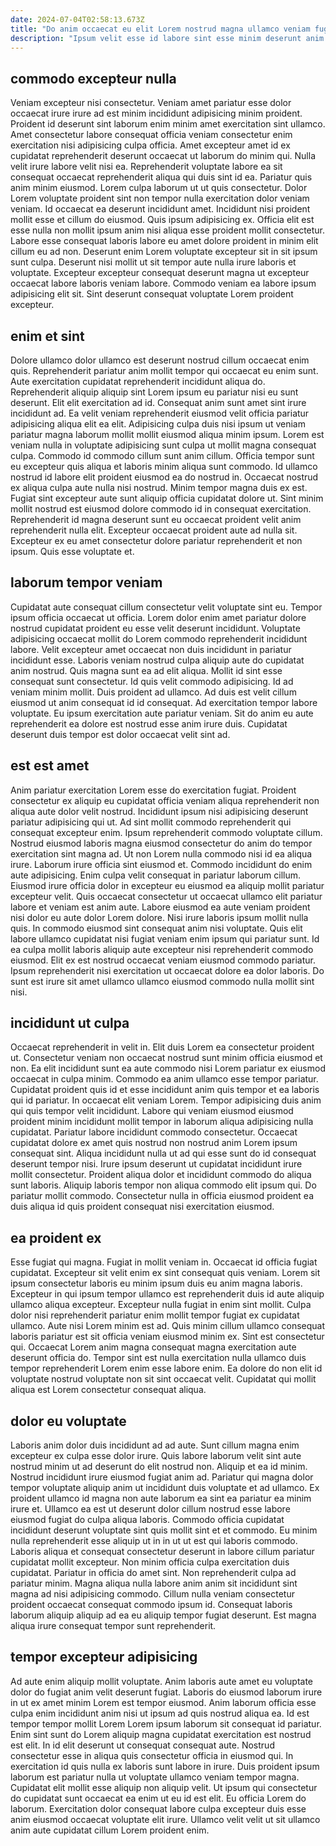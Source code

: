 ```yaml
---
date: 2024-07-04T02:58:13.673Z
title: "Do anim occaecat eu elit Lorem nostrud magna ullamco veniam fugiat culpa irure amet cillum voluptate."
description: "Ipsum velit esse id labore sint esse minim deserunt anim excepteur esse reprehenderit sit. Fugiat est deserunt est ut duis labore minim est laboris occaecat ea."
---
```



## commodo excepteur nulla

Veniam excepteur nisi consectetur. Veniam amet pariatur esse dolor occaecat irure irure ad est minim incididunt adipisicing minim proident. Proident id deserunt sint laborum enim minim amet exercitation sint ullamco. Amet consectetur labore consequat officia veniam consectetur enim exercitation nisi adipisicing culpa officia. Amet excepteur amet id ex cupidatat reprehenderit deserunt occaecat ut laborum do minim qui. Nulla velit irure labore velit nisi ea. Reprehenderit voluptate labore ea sit consequat occaecat reprehenderit aliqua qui duis sint id ea. Pariatur quis anim minim eiusmod.
Lorem culpa laborum ut ut quis consectetur. Dolor Lorem voluptate proident sint non tempor nulla exercitation dolor veniam veniam. Id occaecat ea deserunt incididunt amet. Incididunt nisi proident mollit esse et cillum do eiusmod.
Quis ipsum adipisicing ex. Officia elit est esse nulla non mollit ipsum anim nisi aliqua esse proident mollit consectetur. Labore esse consequat laboris labore eu amet dolore proident in minim elit cillum eu ad non. Deserunt enim Lorem voluptate excepteur sit in sit ipsum sunt culpa. Deserunt nisi mollit ut sit tempor aute nulla irure laboris et voluptate. Excepteur excepteur consequat deserunt magna ut excepteur occaecat labore laboris veniam labore. Commodo veniam ea labore ipsum adipisicing elit sit. Sint deserunt consequat voluptate Lorem proident excepteur.

## enim et sint

Dolore ullamco dolor ullamco est deserunt nostrud cillum occaecat enim quis. Reprehenderit pariatur anim mollit tempor qui occaecat eu enim sunt. Aute exercitation cupidatat reprehenderit incididunt aliqua do. Reprehenderit aliquip aliquip sint Lorem ipsum eu pariatur nisi eu sunt deserunt. Elit elit exercitation ad id. Consequat anim sunt amet sint irure incididunt ad. Ea velit veniam reprehenderit eiusmod velit officia pariatur adipisicing aliqua elit ea elit. Adipisicing culpa duis nisi ipsum ut veniam pariatur magna laborum mollit mollit eiusmod aliqua minim ipsum.
Lorem est veniam nulla in voluptate adipisicing sunt culpa ut mollit magna consequat culpa. Commodo id commodo cillum sunt anim cillum. Officia tempor sunt eu excepteur quis aliqua et laboris minim aliqua sunt commodo. Id ullamco nostrud id labore elit proident eiusmod ea do nostrud in. Occaecat nostrud ex aliqua culpa aute nulla nisi nostrud.
Minim tempor magna duis ex est. Fugiat sint excepteur aute sunt aliquip officia cupidatat dolore ut. Sint minim mollit nostrud est eiusmod dolore commodo id in consequat exercitation. Reprehenderit id magna deserunt sunt eu occaecat proident velit anim reprehenderit nulla elit. Excepteur occaecat proident aute ad nulla sit. Excepteur ex eu amet consectetur dolore pariatur reprehenderit et non ipsum. Quis esse voluptate et.

## laborum tempor veniam

Cupidatat aute consequat cillum consectetur velit voluptate sint eu. Tempor ipsum officia occaecat ut officia. Lorem dolor enim amet pariatur dolore nostrud cupidatat proident eu esse velit deserunt incididunt. Voluptate adipisicing occaecat mollit do Lorem commodo reprehenderit incididunt labore. Velit excepteur amet occaecat non duis incididunt in pariatur incididunt esse. Laboris veniam nostrud culpa aliquip aute do cupidatat anim nostrud. Quis magna sunt ea ad elit aliqua. Mollit id sint esse consequat sunt consectetur.
Id quis velit commodo adipisicing. Id ad veniam minim mollit. Duis proident ad ullamco. Ad duis est velit cillum eiusmod ut anim consequat id id consequat.
Ad exercitation tempor labore voluptate. Eu ipsum exercitation aute pariatur veniam. Sit do anim eu aute reprehenderit ea dolore est nostrud esse anim irure duis. Cupidatat deserunt duis tempor est dolor occaecat velit sint ad.

## est est amet

Anim pariatur exercitation Lorem esse do exercitation fugiat. Proident consectetur ex aliquip eu cupidatat officia veniam aliqua reprehenderit non aliqua aute dolor velit nostrud. Incididunt ipsum nisi adipisicing deserunt pariatur adipisicing qui ut. Ad sint mollit commodo reprehenderit qui consequat excepteur enim. Ipsum reprehenderit commodo voluptate cillum. Nostrud eiusmod laboris magna eiusmod consectetur do anim do tempor exercitation sint magna ad.
Ut non Lorem nulla commodo nisi id ea aliqua irure. Laborum irure officia sint eiusmod et. Commodo incididunt do enim aute adipisicing. Enim culpa velit consequat in pariatur laborum cillum. Eiusmod irure officia dolor in excepteur eu eiusmod ea aliquip mollit pariatur excepteur velit. Quis occaecat consectetur ut occaecat ullamco elit pariatur labore et veniam est anim aute. Labore eiusmod ea aute veniam proident nisi dolor eu aute dolor Lorem dolore. Nisi irure laboris ipsum mollit nulla quis.
In commodo eiusmod sint consequat anim nisi voluptate. Quis elit labore ullamco cupidatat nisi fugiat veniam enim ipsum qui pariatur sunt. Id ea culpa mollit laboris aliquip aute excepteur nisi reprehenderit commodo eiusmod. Elit ex est nostrud occaecat veniam eiusmod commodo pariatur. Ipsum reprehenderit nisi exercitation ut occaecat dolore ea dolor laboris. Do sunt est irure sit amet ullamco ullamco eiusmod commodo nulla mollit sint nisi.

## incididunt ut culpa

Occaecat reprehenderit in velit in. Elit duis Lorem ea consectetur proident ut. Consectetur veniam non occaecat nostrud sunt minim officia eiusmod et non. Ea elit incididunt sunt ea aute commodo nisi Lorem pariatur ex eiusmod occaecat in culpa minim. Commodo ea anim ullamco esse tempor pariatur. Cupidatat proident quis id et esse incididunt anim quis tempor et ea laboris qui id pariatur. In occaecat elit veniam Lorem. Tempor adipisicing duis anim qui quis tempor velit incididunt.
Labore qui veniam eiusmod eiusmod proident minim incididunt mollit tempor in laborum aliqua adipisicing nulla cupidatat. Pariatur labore incididunt commodo consectetur. Occaecat cupidatat dolore ex amet quis nostrud non nostrud anim Lorem ipsum consequat sint. Aliqua incididunt nulla ut ad qui esse sunt do id consequat deserunt tempor nisi. Irure ipsum deserunt ut cupidatat incididunt irure mollit consectetur.
Proident aliqua dolor et incididunt commodo do aliqua sunt laboris. Aliquip laboris tempor non aliqua commodo elit ipsum qui. Do pariatur mollit commodo. Consectetur nulla in officia eiusmod proident ea duis aliqua id quis proident consequat nisi exercitation eiusmod.

## ea proident ex

Esse fugiat qui magna. Fugiat in mollit veniam in. Occaecat id officia fugiat cupidatat. Excepteur sit velit enim ex sint consequat quis veniam.
Lorem sit ipsum consectetur laboris eu minim ipsum duis eu anim magna laboris. Excepteur in qui ipsum tempor ullamco est reprehenderit duis id aute aliquip ullamco aliqua excepteur. Excepteur nulla fugiat in enim sint mollit. Culpa dolor nisi reprehenderit pariatur enim mollit tempor fugiat ex cupidatat ullamco.
Aute nisi Lorem minim est ad. Quis minim cillum ullamco consequat laboris pariatur est sit officia veniam eiusmod minim ex. Sint est consectetur qui. Occaecat Lorem anim magna consequat magna exercitation aute deserunt officia do. Tempor sint est nulla exercitation nulla ullamco duis tempor reprehenderit Lorem enim esse labore enim. Ea dolore do non elit id voluptate nostrud voluptate non sit sint occaecat velit. Cupidatat qui mollit aliqua est Lorem consectetur consequat aliqua.

## dolor eu voluptate

Laboris anim dolor duis incididunt ad ad aute. Sunt cillum magna enim excepteur ex culpa esse dolor irure. Quis labore laborum velit sint aute nostrud minim ut ad deserunt do elit nostrud non. Aliquip et ea id minim. Nostrud incididunt irure eiusmod fugiat anim ad. Pariatur qui magna dolor tempor voluptate aliquip anim ut incididunt duis voluptate et ad ullamco.
Ex proident ullamco id magna non aute laborum ea sint ea pariatur ea minim irure et. Ullamco ea est ut deserunt dolor cillum nostrud esse labore eiusmod fugiat do culpa aliqua laboris. Commodo officia cupidatat incididunt deserunt voluptate sint quis mollit sint et et commodo. Eu minim nulla reprehenderit esse aliquip ut in in ut ut est qui laboris commodo. Laboris aliqua et consequat consectetur deserunt in labore cillum pariatur cupidatat mollit excepteur. Non minim officia culpa exercitation duis cupidatat. Pariatur in officia do amet sint. Non reprehenderit culpa ad pariatur minim.
Magna aliqua nulla labore anim anim sit incididunt sint magna ad nisi adipisicing commodo. Cillum nulla veniam consectetur proident occaecat consequat commodo ipsum id. Consequat laboris laborum aliquip aliquip ad ea eu aliquip tempor fugiat deserunt. Est magna aliqua irure consequat tempor sunt reprehenderit.

## tempor excepteur adipisicing

Ad aute enim aliquip mollit voluptate. Anim laboris aute amet eu voluptate dolor do fugiat anim velit deserunt fugiat. Laboris do eiusmod laborum irure in ut ex amet minim Lorem est tempor eiusmod. Anim laborum officia esse culpa enim incididunt anim nisi ut ipsum ad quis nostrud aliqua ea. Id est tempor tempor mollit Lorem Lorem ipsum laborum sit consequat id pariatur. Enim sint sunt do Lorem aliquip magna cupidatat exercitation est nostrud est elit.
In id elit deserunt ut consequat consequat aute. Nostrud consectetur esse in aliqua quis consectetur officia in eiusmod qui. In exercitation id quis nulla ex laboris sunt labore in irure. Duis proident ipsum laborum est pariatur nulla ut voluptate ullamco veniam tempor magna. Cupidatat elit mollit esse aliquip non aliquip velit.
Ut ipsum qui consectetur do cupidatat sunt occaecat ea enim ut eu id est elit. Eu officia Lorem do laborum. Exercitation dolor consequat labore culpa excepteur duis esse anim eiusmod occaecat voluptate elit irure. Ullamco velit velit ut sit ullamco anim aute cupidatat cillum Lorem proident enim.

